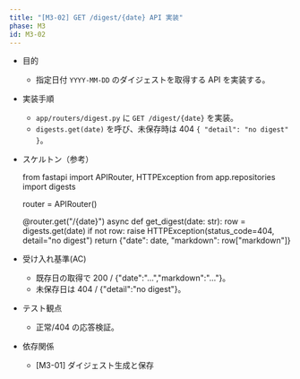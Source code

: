 ```yaml
---
title: "[M3-02] GET /digest/{date} API 実装"
phase: M3
id: M3-02
---
```


- 目的
  - 指定日付 `YYYY-MM-DD` のダイジェストを取得する API を実装する。
- 実装手順
  - `app/routers/digest.py` に `GET /digest/{date}` を実装。
  - `digests.get(date)` を呼び、未保存時は 404 `{ "detail": "no digest" }`。
- スケルトン（参考）
  
  from fastapi import APIRouter, HTTPException
  from app.repositories import digests

  router = APIRouter()

  @router.get("/{date}")
  async def get_digest(date: str):
      row = digests.get(date)
      if not row:
          raise HTTPException(status_code=404, detail="no digest")
      return {"date": date, "markdown": row["markdown"]}
  
- 受け入れ基準(AC)
  - 既存日の取得で 200 / {"date":"...","markdown":"..."}。
  - 未保存日は 404 / {"detail":"no digest"}。
- テスト観点
  - 正常/404 の応答検証。
- 依存関係
  - [M3-01] ダイジェスト生成と保存